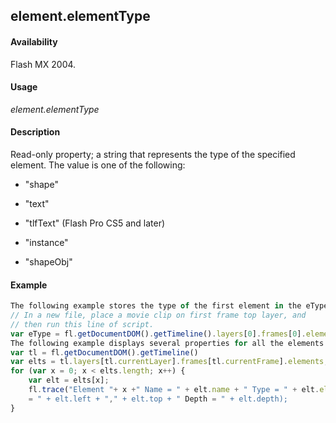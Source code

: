 ## element.elementType

#### Availability

Flash MX 2004.

#### Usage

*element.elementType*

#### Description

Read-only property; a string that represents the type of the specified element. The value is one of the following:

-   "shape"

-   "text"

-   "tlfText" (Flash Pro CS5 and later)

-   "instance"

-   "shapeObj"

#### Example

```javascript
The following example stores the type of the first element in the eType variable:
// In a new file, place a movie clip on first frame top layer, and
// then run this line of script.
var eType = fl.getDocumentDOM().getTimeline().layers[0].frames[0].elements[0].elementType; // eType = instance
The following example displays several properties for all the elements in the current layer or frame:
var tl = fl.getDocumentDOM().getTimeline()
var elts = tl.layers[tl.currentLayer].frames[tl.currentFrame].elements; 
for (var x = 0; x < elts.length; x++) {
    var elt = elts[x];
    fl.trace("Element "+ x +" Name = " + elt.name + " Type = " + elt.elementType + " location
    = " + elt.left + "," + elt.top + " Depth = " + elt.depth);
}

```